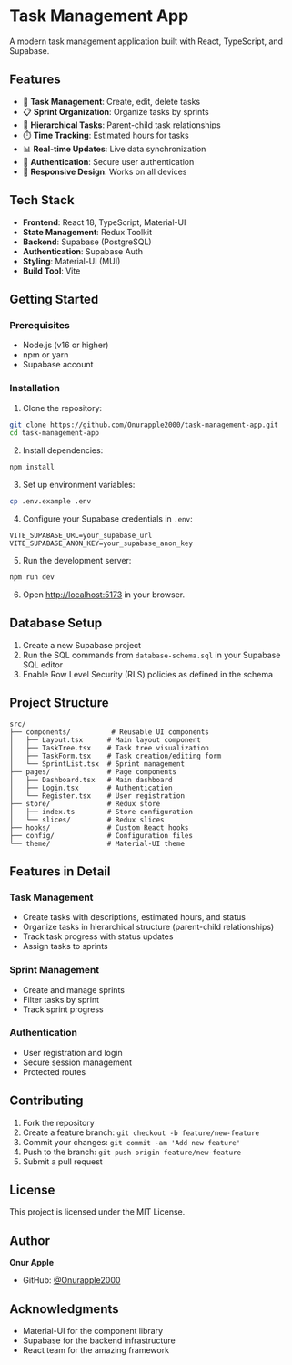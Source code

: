 # Task Management App

A modern task management application built with React, TypeScript, and Supabase.

## Features

- 🎯 **Task Management**: Create, edit, delete tasks
- 📋 **Sprint Organization**: Organize tasks by sprints
- 🌳 **Hierarchical Tasks**: Parent-child task relationships
- ⏱️ **Time Tracking**: Estimated hours for tasks
- 📊 **Real-time Updates**: Live data synchronization
- 🔐 **Authentication**: Secure user authentication
- 📱 **Responsive Design**: Works on all devices

## Tech Stack

- **Frontend**: React 18, TypeScript, Material-UI
- **State Management**: Redux Toolkit
- **Backend**: Supabase (PostgreSQL)
- **Authentication**: Supabase Auth
- **Styling**: Material-UI (MUI)
- **Build Tool**: Vite

## Getting Started

### Prerequisites

- Node.js (v16 or higher)
- npm or yarn
- Supabase account

### Installation

1. Clone the repository:
```bash
git clone https://github.com/Onurapple2000/task-management-app.git
cd task-management-app
```

2. Install dependencies:
```bash
npm install
```

3. Set up environment variables:
```bash
cp .env.example .env
```

4. Configure your Supabase credentials in `.env`:
```env
VITE_SUPABASE_URL=your_supabase_url
VITE_SUPABASE_ANON_KEY=your_supabase_anon_key
```

5. Run the development server:
```bash
npm run dev
```

6. Open [http://localhost:5173](http://localhost:5173) in your browser.

## Database Setup

1. Create a new Supabase project
2. Run the SQL commands from `database-schema.sql` in your Supabase SQL editor
3. Enable Row Level Security (RLS) policies as defined in the schema

## Project Structure

```
src/
├── components/          # Reusable UI components
│   ├── Layout.tsx      # Main layout component
│   ├── TaskTree.tsx    # Task tree visualization
│   ├── TaskForm.tsx    # Task creation/editing form
│   └── SprintList.tsx  # Sprint management
├── pages/              # Page components
│   ├── Dashboard.tsx   # Main dashboard
│   ├── Login.tsx       # Authentication
│   └── Register.tsx    # User registration
├── store/              # Redux store
│   ├── index.ts        # Store configuration
│   └── slices/         # Redux slices
├── hooks/              # Custom React hooks
├── config/             # Configuration files
└── theme/              # Material-UI theme
```

## Features in Detail

### Task Management
- Create tasks with descriptions, estimated hours, and status
- Organize tasks in hierarchical structure (parent-child relationships)
- Track task progress with status updates
- Assign tasks to sprints

### Sprint Management
- Create and manage sprints
- Filter tasks by sprint
- Track sprint progress

### Authentication
- User registration and login
- Secure session management
- Protected routes

## Contributing

1. Fork the repository
2. Create a feature branch: `git checkout -b feature/new-feature`
3. Commit your changes: `git commit -am 'Add new feature'`
4. Push to the branch: `git push origin feature/new-feature`
5. Submit a pull request

## License

This project is licensed under the MIT License.

## Author

**Onur Apple**
- GitHub: [@Onurapple2000](https://github.com/Onurapple2000)

## Acknowledgments

- Material-UI for the component library
- Supabase for the backend infrastructure
- React team for the amazing framework
